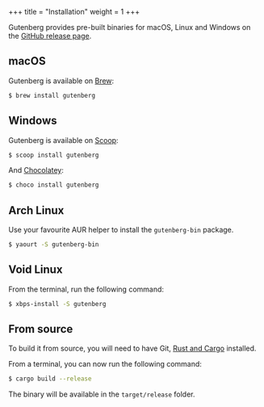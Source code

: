 +++
title = "Installation"
weight = 1
+++

Gutenberg provides pre-built binaries for macOS, Linux and Windows on the
[GitHub release page](https://github.com/Keats/gutenberg/releases).

## macOS

Gutenberg is available on [Brew](https://brew.sh):

```bash
$ brew install gutenberg
```

## Windows

Gutenberg is available on [Scoop](http://scoop.sh):

```bash
$ scoop install gutenberg
```

And [Chocolatey](https://chocolatey.org/):

```bash
$ choco install gutenberg
```

## Arch Linux

Use your favourite AUR helper to install the `gutenberg-bin` package.

```bash
$ yaourt -S gutenberg-bin
```

## Void Linux

From the terminal, run the following command:

```bash
$ xbps-install -S gutenberg
```

## From source
To build it from source, you will need to have Git, [Rust and Cargo](https://www.rust-lang.org/)
installed.

From a terminal, you can now run the following command:

```bash
$ cargo build --release
```

The binary will be available in the `target/release` folder.
